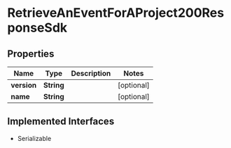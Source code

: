 

# RetrieveAnEventForAProject200ResponseSdk


## Properties

| Name | Type | Description | Notes |
|------------ | ------------- | ------------- | -------------|
|**version** | **String** |  |  [optional] |
|**name** | **String** |  |  [optional] |


## Implemented Interfaces

* Serializable


